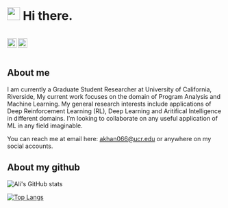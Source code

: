 <h1><img src="https://emojis.slackmojis.com/emojis/images/1531849430/4246/blob-sunglasses.gif?1531849430" width="30"/> Hi there.</h1>

<br>
<a href="https://www.linkedin.com/in/alinowraizkhan/">
  <img align="left" alt="Ali's LinkedIn" width="22px" src="https://raw.githubusercontent.com/peterthehan/peterthehan/master/assets/linkedin.svg" />
</a>
<!-- <a href="https://facebook.com/nowraiz">
  <img align="left" alt="Ali's Facebook" width="22px" src="https://raw.githubusercontent.com/peterthehan/peterthehan/master/assets/facebook.svg" />
</a> -->
<a href="https://open.spotify.com/user/31l2qdzujgpebzpal5z24uue7r2i">
  <img alt="Spotify" width="22px" src="https://upload.wikimedia.org/wikipedia/commons/1/19/Spotify_logo_without_text.svg">
</a>
<br><br>

<h2>About me</h2>
I am currently a Graduate Student Researcher at University of California, Riverside, My current work focuses on the domain of Program Analysis and Machine Learning. 
My general research interests include applications of Deep Reinforcement Learning (RL), Deep Learning and Aritifical Intelligence in different domains.
I’m looking to collaborate on any useful application of ML in any field imaginable. 

You can reach me at email here: akhan066@ucr.edu or anywhere on my social accounts. 

<h2>About my github</h2>

![Ali's GitHub stats](https://github-readme-stats.vercel.app/api?username=nowraiz&show_icons=true&theme=radical&count_private=true&include_all_commits=true)

[![Top Langs](https://github-readme-stats.vercel.app/api/top-langs/?username=nowraiz&theme=radical&hide=html&layout=compact&card_width=445)](https://github.com/anuraghazra/github-readme-stats)


<!---
nowraiz/nowraiz is a ✨ special ✨ repository because its `README.md` (this file) appears on your GitHub profile.
You can click the Preview link to take a look at your changes.
--->
